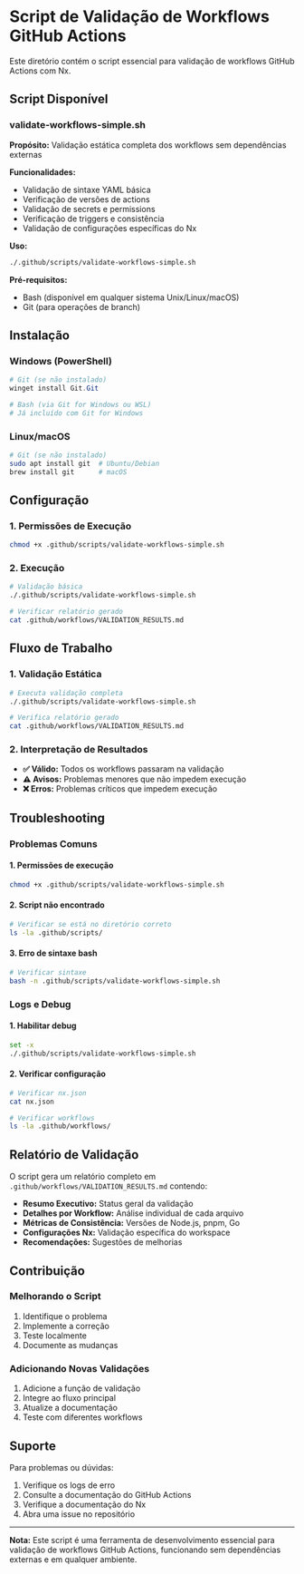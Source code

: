 # Script de Validação de Workflows GitHub Actions

Este diretório contém o script essencial para validação de workflows GitHub Actions com Nx.

## Script Disponível

### validate-workflows-simple.sh
**Propósito:** Validação estática completa dos workflows sem dependências externas

**Funcionalidades:**
- Validação de sintaxe YAML básica
- Verificação de versões de actions
- Validação de secrets e permissions
- Verificação de triggers e consistência
- Validação de configurações específicas do Nx

**Uso:**
```bash
./.github/scripts/validate-workflows-simple.sh
```

**Pré-requisitos:**
- Bash (disponível em qualquer sistema Unix/Linux/macOS)
- Git (para operações de branch)

## Instalação

### Windows (PowerShell)
```powershell
# Git (se não instalado)
winget install Git.Git

# Bash (via Git for Windows ou WSL)
# Já incluído com Git for Windows
```

### Linux/macOS
```bash
# Git (se não instalado)
sudo apt install git  # Ubuntu/Debian
brew install git      # macOS
```

## Configuração

### 1. Permissões de Execução
```bash
chmod +x .github/scripts/validate-workflows-simple.sh
```

### 2. Execução
```bash
# Validação básica
./.github/scripts/validate-workflows-simple.sh

# Verificar relatório gerado
cat .github/workflows/VALIDATION_RESULTS.md
```

## Fluxo de Trabalho

### 1. Validação Estática
```bash
# Executa validação completa
./.github/scripts/validate-workflows-simple.sh

# Verifica relatório gerado
cat .github/workflows/VALIDATION_RESULTS.md
```

### 2. Interpretação de Resultados
- **✅ Válido:** Todos os workflows passaram na validação
- **⚠️ Avisos:** Problemas menores que não impedem execução
- **❌ Erros:** Problemas críticos que impedem execução

## Troubleshooting

### Problemas Comuns

#### 1. Permissões de execução
```bash
chmod +x .github/scripts/validate-workflows-simple.sh
```

#### 2. Script não encontrado
```bash
# Verificar se está no diretório correto
ls -la .github/scripts/
```

#### 3. Erro de sintaxe bash
```bash
# Verificar sintaxe
bash -n .github/scripts/validate-workflows-simple.sh
```

### Logs e Debug

#### 1. Habilitar debug
```bash
set -x
./.github/scripts/validate-workflows-simple.sh
```

#### 2. Verificar configuração
```bash
# Verificar nx.json
cat nx.json

# Verificar workflows
ls -la .github/workflows/
```

## Relatório de Validação

O script gera um relatório completo em `.github/workflows/VALIDATION_RESULTS.md` contendo:

- **Resumo Executivo:** Status geral da validação
- **Detalhes por Workflow:** Análise individual de cada arquivo
- **Métricas de Consistência:** Versões de Node.js, pnpm, Go
- **Configurações Nx:** Validação específica do workspace
- **Recomendações:** Sugestões de melhorias

## Contribuição

### Melhorando o Script
1. Identifique o problema
2. Implemente a correção
3. Teste localmente
4. Documente as mudanças

### Adicionando Novas Validações
1. Adicione a função de validação
2. Integre ao fluxo principal
3. Atualize a documentação
4. Teste com diferentes workflows

## Suporte

Para problemas ou dúvidas:
1. Verifique os logs de erro
2. Consulte a documentação do GitHub Actions
3. Verifique a documentação do Nx
4. Abra uma issue no repositório

---

**Nota:** Este script é uma ferramenta de desenvolvimento essencial para validação de workflows GitHub Actions, funcionando sem dependências externas e em qualquer ambiente.